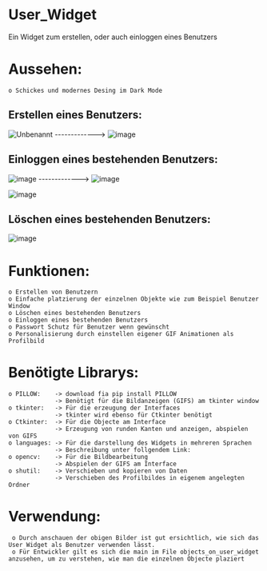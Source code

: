 # User_Widget
Ein Widget zum erstellen, oder auch einloggen eines Benutzers


# Aussehen:
    o Schickes und modernes Desing im Dark Mode

 ## Erstellen eines Benutzers:
   ![Unbenannt](https://user-images.githubusercontent.com/87471423/127778126-5bb6bea3-e036-4abe-8b6d-66503d59aaf9.PNG) -------------> ![image](https://user-images.githubusercontent.com/87471423/127778190-7d6efa87-19e3-46d9-b3eb-0e38fb21e4d6.png)
   
## Einloggen eines bestehenden Benutzers:
![image](https://user-images.githubusercontent.com/87471423/127778320-9e4fb85e-4012-411f-afd5-45e40b6ef8d7.png) -------------> ![image](https://user-images.githubusercontent.com/87471423/127778328-5ca5ac6a-aaee-4156-b7ae-4b9ad862ebd4.png)

![image](https://user-images.githubusercontent.com/87471423/127778343-6c3f4fcb-693b-4d13-9ea7-59e86c0682e0.png)

## Löschen eines bestehenden Benutzers:
![image](https://user-images.githubusercontent.com/87471423/127778429-a9026b48-db84-40c4-9005-9f3d8fe7e918.png)

# Funktionen:
    o Erstellen von Benutzern
    o Einfache platzierung der einzelnen Objekte wie zum Beispiel Benutzer Window
    o Löschen eines bestehenden Benutzers
    o Einloggen eines bestehenden Benutzers
    o Passwort Schutz für Benutzer wenn gewünscht
    o Personalisierung durch einstellen eigener GIF Animationen als Profilbild

# Benötigte Librarys:
    o PILLOW:    -> download fia pip install PILLOW
                 -> Benötigt für die Bildanzeigen (GIFS) am tkinter window
    o tkinter:   -> Für die erzeugung der Interfaces
                 -> tkinter wird ebenso für Ctkinter benötigt
    o Ctkinter:  -> Für die Objecte am Interface
                 -> Erzeugung von runden Kanten und anzeigen, abspielen von GIFS 
    o languages: -> Für die darstellung des Widgets in mehreren Sprachen
                 -> Beschreibung unter follgendem Link:
    o opencv:    -> Für die Bildbearbeitung
                 -> Abspielen der GIFS am Interface
    o shutil:    -> Verschieben und kopieren von Daten
                 -> Verschieben des Profilbildes in eigenem angelegten Ordner
   
  # Verwendung:
     o Durch anschauen der obigen Bilder ist gut ersichtlich, wie sich das User Widget als Benutzer verwenden lässt.
     o Für Entwickler gilt es sich die main im File objects_on_user_widget anzusehen, um zu verstehen, wie man die einzelnen Objecte plaziert






